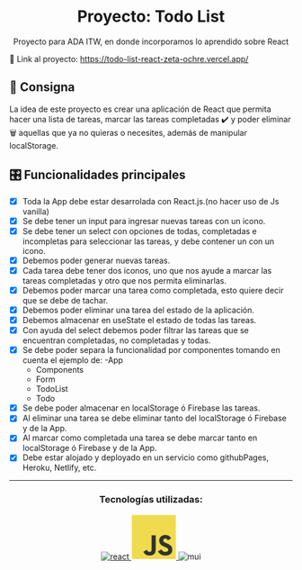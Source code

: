 <h1 align="center">Proyecto: Todo List</h1>

<p align="center">Proyecto para ADA ITW, en donde incorporamos lo aprendido sobre React</p>

📍 Link al proyecto: https://todo-list-react-zeta-ochre.vercel.app/

## 📝 Consigna
La idea de este proyecto es crear una aplicación de React que permita hacer una lista de tareas, marcar las tareas completadas ✔️ y poder eliminar 🗑 aquellas que ya no quieras o necesites, además de manipular localStorage.

## 🎛 Funcionalidades principales 
- [x] Toda la App debe estar desarrolada con React.js.(no hacer uso de Js vanilla)
- [x] Se debe tener un input para ingresar nuevas tareas con un icono.
- [x] Se debe tener un select con opciones de todas, completadas e incompletas para seleccionar las tareas, y debe contener un con un icono.
- [x] Debemos poder generar nuevas tareas.
- [x] Cada tarea debe tener dos iconos, uno que nos ayude a marcar las tareas completadas y otro que nos permita eliminarlas.
- [x] Debemos poder marcar una tarea como completada, esto quiere decir que se debe de tachar.
- [x] Debemos poder eliminar una tarea del estado de la aplicación.
- [x] Debemos almacenar en useState el estado de todas las tareas.
- [x] Con ayuda del select debemos poder filtrar las tareas que se encuentran completadas, no completadas y todas.
- [x] Se debe poder separa la funcionalidad por componentes tomando en cuenta el ejemplo de: -App
    - Components
    - Form
    - TodoList
    - Todo
- [x] Se debe poder almacenar en localStorage ó Firebase las tareas.
- [x] Al eliminar una tarea se debe eliminar tanto del localStorage ó Firebase y de la App.
- [x] Al marcar como completada una tarea se debe marcar tanto en localStorage ó Firebase y de la App.
- [x] Debe estar alojado y deployado en un servicio como githubPages, Heroku, Netlify, etc.

---
<h3 align="center">Tecnologías utilizadas:</h3>

<p align="center">         
   <a href="https://reactnative.dev/" target="_blank"> 
       <img src="https://upload.wikimedia.org/wikipedia/commons/thumb/a/a7/React-icon.svg/2300px-React-icon.svg.png" alt="react" width="80" height="80"/> 
    </a> 
    <a href="https://developer.mozilla.org/en-US/docs/Web/JavaScript" target="_blank"> 
       <img src="https://raw.githubusercontent.com/devicons/devicon/master/icons/javascript/javascript-original.svg" alt="javascript" width="80" height="80"/>   
    </a>
    <a hred="https://mui.com/" target="_blank">
    <img src="https://cdn.worldvectorlogo.com/logos/material-ui-1.svg" alt="mui" width="80" height="80" />
    </a>
</p>
